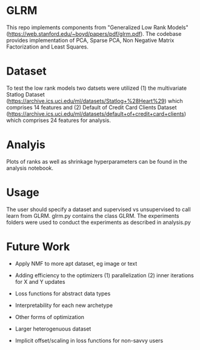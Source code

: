 # GLRM

This repo implements components from "Generalized Low Rank Models" (https://web.stanford.edu/~boyd/papers/pdf/glrm.pdf). The codebase provides implementation of PCA, Sparse PCA, Non Negative Matrix Factorization and Least Squares. 

# Dataset

To test the low rank models two datsets were utilized (1) the multivariate Statlog Dataset (https://archive.ics.uci.edu/ml/datasets/Statlog+%28Heart%29) which comprises 14 features and (2) Default of Credit Card Clients Dataset (https://archive.ics.uci.edu/ml/datasets/default+of+credit+card+clients) which comprises 24 features for analysis. 

# Analyis

Plots of ranks as well as shrinkage hyperparameters can be found in the analysis notebook. 

# Usage

The user should specify a dataset and supervised vs unsupervised to call learn from GLRM. glrm.py contains the class GLRM. The experiments folders were used to conduct the experiments as described in analysis.py


# Future Work
- Apply NMF to more apt dataset, eg image or text

- Adding efficiency to the optimizers (1) parallelization (2) inner iterations for X and Y updates

- Loss functions for abstract data types

- Interpretability for each new archetype

- Other forms of optimization 

- Larger heterogenuous dataset

- Implicit offset/scaling in loss functions for non-savvy users


